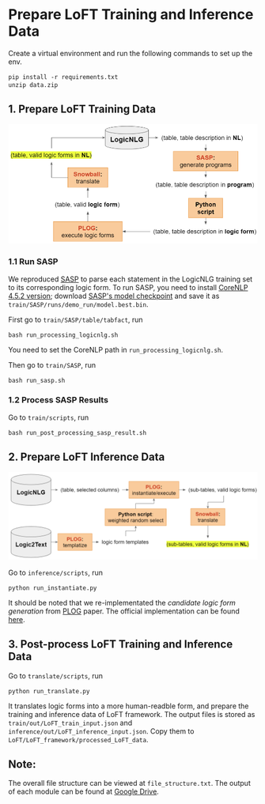 # Prepare LoFT Training and Inference Data

Create a virtual environment and run the following commands to set up the env.
```shell
pip install -r requirements.txt
unzip data.zip
```

## 1. Prepare LoFT Training Data

![image-20230129124328655](imgs/image-20230129124328655.png)

### 1.1 Run SASP
We reproduced [SASP](https://github.com/ousuixin/SASP) to parse each statement in the LogicNLG training set to its corresponding logic form. To run SASP, you need to install [CoreNLP 4.5.2 version](https://stanfordnlp.github.io/CoreNLP/download.html);  download [SASP's model checkpoint](https://drive.google.com/file/d/1TyleYW54hLJp8ZaC13vD33BJQnVPvbnF/view?usp=sharing) and save it as `train/SASP/runs/demo_run/model.best.bin`. 

First go to `train/SASP/table/tabfact`, run
```shell
bash run_processing_logicnlg.sh
```
You need to set the CoreNLP path in `run_processing_logicnlg.sh`.

Then go to `train/SASP`, run

```shell
bash run_sasp.sh
```

### 1.2 Process SASP Results

Go to `train/scripts`, run

```shell
bash run_post_processing_sasp_result.sh
```

## 2. Prepare LoFT Inference Data

![image-20230129124451441](imgs/image-20230129124451441.png)

Go to `inference/scripts`, run

```shell
python run_instantiate.py	
```
It should be noted that we re-implementated the *candidate logic form generation* from [PLOG](https://arxiv.org/abs/2205.12697) paper. The official implementation can be found [here](https://github.com/microsoft/PLOG).

## 3. Post-process LoFT Training and Inference Data

Go to `translate/scripts`, run

```shell
python run_translate.py	
```

It translates logic forms into a more human-readble form, and prepare the training and inference data of LoFT framework. The output files is stored as `train/out/LoFT_train_input.json` and `inference/out/LoFT_inference_input.json`. Copy them to `LoFT/LoFT_framework/processed_LoFT_data`.

## Note:
The overall file structure can be viewed at `file_structure.txt`. The output of each module can be found at [Google Drive](https://drive.google.com/drive/folders/1W9c9pVPDnvdyqAMObwG3uzMJpeM68eUX?usp=sharing).

